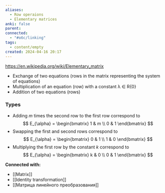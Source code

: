 ```yaml
---
aliases:
  - Row operaions
  - Elementary matrices
anki: false
parent: 
connected:
  - "#обс/linking"
tags:
  - content/empty
created: 2024-04-16 20:17
---
```


https://en.wikipedia.org/wiki/Elementary_matrix

- Exchange of two equations (rows in the matrix representing the system of equations) 
- Multiplication of an equation (row) with a constant λ ∈ R\{0} 
- Addition of two equations (rows)

### Types
- Adding $m$ times the second row to the first row correspond to
$$
E_{\alpha} = \begin{bmatrix} 1 & m \\ 0 & 1 \end{bmatrix}
$$
- Swapping the first and second rows correspond to
$$
E_{\alpha} = \begin{bmatrix} 0 & 1 \\ 1 & 0 \end{bmatrix}
$$
- Multiplying the first row by the constant $k$ correspond to
$$
E_{\alpha} = \begin{bmatrix} k & 0 \\ 0 & 1 \end{bmatrix}
$$









**Connected with:**
- [[Matrix]]
- [[Identity transformation]]
- [[Матрица линейного преобразования]]

